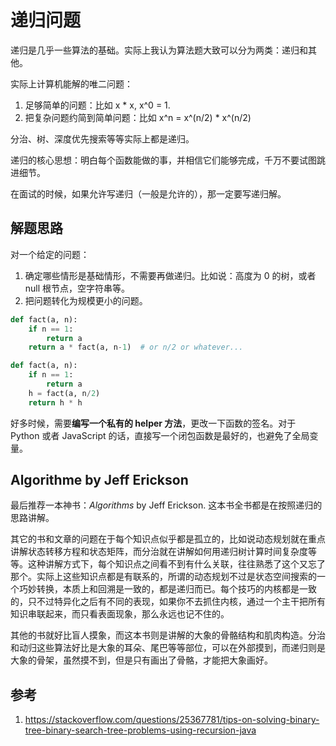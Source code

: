 # 递归问题

<!--
ID: 3f79989c-750c-4692-bacb-0416d25ee732
Status: draft
Date: 2019-10-28T00:00:00
Modified: 2020-07-29T23:37:30
wp_id: 1692
-->

递归是几乎一些算法的基础。实际上我认为算法题大致可以分为两类：递归和其他。
 
实际上计算机能解的唯二问题：

1. 足够简单的问题：比如 x * x, x^0 = 1.
2. 把复杂问题约简到简单问题：比如 x^n = x^(n/2) * x^(n/2)

分治、树、深度优先搜索等等实际上都是递归。

递归的核心思想：明白每个函数能做的事，并相信它们能够完成，千万不要试图跳进细节。

在面试的时候，如果允许写递归（一般是允许的），那一定要写递归解。

## 解题思路

对一个给定的问题：

1. 确定哪些情形是基础情形，不需要再做递归。比如说：高度为 0 的树，或者 null 根节点，空字符串等。
2. 把问题转化为规模更小的问题。

```Python
def fact(a, n):
    if n == 1:
        return a
    return a * fact(a, n-1)  # or n/2 or whatever...

def fact(a, n):
    if n == 1:
        return a
    h = fact(a, n/2)
    return h * h
```

好多时候，需要**编写一个私有的 helper 方法**，更改一下函数的签名。对于 Python 或者 JavaScript 的话，直接写一个闭包函数是最好的，也避免了全局变量。

## Algorithme by Jeff Erickson

最后推荐一本神书：_Algorithms_ by Jeff Erickson. 这本书全书都是在按照递归的思路讲解。

其它的书和文章的问题在于每个知识点似乎都是孤立的，比如说动态规划就在重点讲解状态转移方程和状态矩阵，而分治就在讲解如何用递归树计算时间复杂度等等。这种讲解方式下，每个知识点之间看不到有什么关联，往往熟悉了这个又忘了那个。实际上这些知识点都是有联系的，所谓的动态规划不过是状态空间搜索的一个巧妙转换，本质上和回溯是一致的，都是递归而已。每个技巧的内核都是一致的，只不过特异化之后有不同的表现，如果你不去抓住内核，通过一个主干把所有知识串联起来，而只看表面现象，那么永远也记不住的。

其他的书就好比盲人摸象，而这本书则是讲解的大象的骨骼结构和肌肉构造。分治和动归这些算法好比是大象的耳朵、尾巴等等部位，可以在外部摸到，而递归则是大象的骨架，虽然摸不到，但是只有画出了骨骼，才能把大象画好。

## 参考

1. https://stackoverflow.com/questions/25367781/tips-on-solving-binary-tree-binary-search-tree-problems-using-recursion-java 